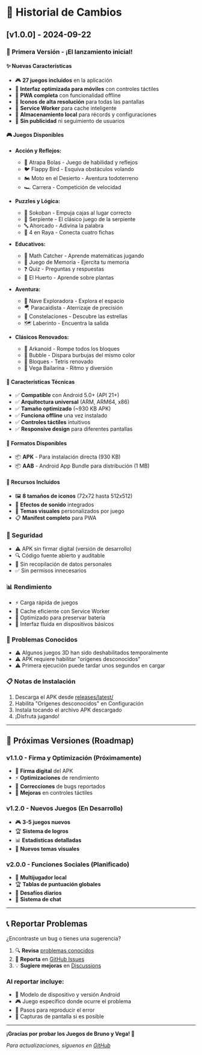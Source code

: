 # 📝 Historial de Cambios

## [v1.0.0] - 2024-09-22

### 🎉 Primera Versión - ¡El lanzamiento inicial!

#### ✨ Nuevas Características
- 🎮 **27 juegos incluidos** en la aplicación
- 📱 **Interfaz optimizada para móviles** con controles táctiles
- 🎯 **PWA completa** con funcionalidad offline
- 🎨 **Iconos de alta resolución** para todas las pantallas
- 🔄 **Service Worker** para cache inteligente
- 💾 **Almacenamiento local** para récords y configuraciones
- 🌟 **Sin publicidad** ni seguimiento de usuarios

#### 🎮 Juegos Disponibles
- **Acción y Reflejos:**
  - 🏀 Atrapa Bolas - Juego de habilidad y reflejos
  - 🐦 Flappy Bird - Esquiva obstáculos volando
  - 🏍️ Moto en el Desierto - Aventura todoterreno
  - 🏎️ Carrera - Competición de velocidad
  
- **Puzzles y Lógica:**
  - 🧩 Sokoban - Empuja cajas al lugar correcto
  - 🐍 Serpiente - El clásico juego de la serpiente
  - 🔤 Ahorcado - Adivina la palabra
  - 🎯 4 en Raya - Conecta cuatro fichas
  
- **Educativos:**
  - 🧮 Math Catcher - Aprende matemáticas jugando
  - 🧠 Juego de Memoria - Ejercita tu memoria
  - ❓ Quiz - Preguntas y respuestas
  - 🌱 El Huerto - Aprende sobre plantas
  
- **Aventura:**
  - 🚀 Nave Exploradora - Explora el espacio
  - 🪂 Paracaidista - Aterrizaje de precisión
  - 🌟 Constelaciones - Descubre las estrellas
  - 🗺️ Laberinto - Encuentra la salida
  
- **Clásicos Renovados:**
  - 🧱 Arkanoid - Rompe todos los bloques
  - 🎈 Bubble - Dispara burbujas del mismo color
  - 🔲 Bloques - Tetris renovado
  - 💃 Vega Bailarina - Ritmo y diversión

#### 🔧 Características Técnicas
- ✅ **Compatible** con Android 5.0+ (API 21+)
- ✅ **Arquitectura universal** (ARM, ARM64, x86)
- ✅ **Tamaño optimizado** (~930 KB APK)
- ✅ **Funciona offline** una vez instalado
- ✅ **Controles táctiles** intuitivos
- ✅ **Responsive design** para diferentes pantallas

#### 📱 Formatos Disponibles
- 📦 **APK** - Para instalación directa (930 KB)
- 📦 **AAB** - Android App Bundle para distribución (1 MB)

#### 🎨 Recursos Incluidos
- 🖼️ **8 tamaños de iconos** (72x72 hasta 512x512)
- 🎵 **Efectos de sonido** integrados
- 🎨 **Temas visuales** personalizados por juego
- 📋 **Manifest completo** para PWA

### 🔐 Seguridad
- ⚠️ APK sin firmar digital (versión de desarrollo)
- 🔍 Código fuente abierto y auditable
- 🚫 Sin recopilación de datos personales
- ✅ Sin permisos innecesarios

### 📊 Rendimiento
- ⚡ Carga rápida de juegos
- 💾 Cache eficiente con Service Worker  
- 🔋 Optimizado para preservar batería
- 📱 Interfaz fluida en dispositivos básicos

### 🐛 Problemas Conocidos
- ⚠️ Algunos juegos 3D han sido deshabilitados temporalmente
- ⚠️ APK requiere habilitar "orígenes desconocidos"
- ⚠️ Primera ejecución puede tardar unos segundos en cargar

### 📋 Notas de Instalación
1. Descarga el APK desde [releases/latest/](latest/)
2. Habilita "Orígenes desconocidos" en Configuración
3. Instala tocando el archivo APK descargado
4. ¡Disfruta jugando!

---

## 🔮 Próximas Versiones (Roadmap)

### v1.1.0 - Firma y Optimización (Próximamente)
- 🔐 **Firma digital** del APK
- ⚡ **Optimizaciones** de rendimiento
- 🐛 **Correcciones** de bugs reportados
- 📱 **Mejoras** en controles táctiles

### v1.2.0 - Nuevos Juegos (En Desarrollo)
- 🎮 **3-5 juegos nuevos**
- 🏆 **Sistema de logros**
- 📊 **Estadísticas detalladas**
- 🎨 **Nuevos temas visuales**

### v2.0.0 - Funciones Sociales (Planificado)
- 👥 **Multijugador local**
- 🏆 **Tablas de puntuación globales**
- 🎯 **Desafíos diarios**
- 💬 **Sistema de chat**

---

## 📞 Reportar Problemas

¿Encontraste un bug o tienes una sugerencia?

1. 🔍 **Revisa** [problemas conocidos](#-problemas-conocidos)
2. 🐛 **Reporta** en [GitHub Issues](https://github.com/ChechuJA/mi-apk/issues)
3. 💡 **Sugiere mejoras** en [Discussions](https://github.com/ChechuJA/mi-apk/discussions)

### Al reportar incluye:
- 📱 Modelo de dispositivo y versión Android
- 🎮 Juego específico donde ocurre el problema
- 📝 Pasos para reproducir el error
- 📸 Capturas de pantalla si es posible

---

**¡Gracias por probar los Juegos de Bruno y Vega! 🌟**

*Para actualizaciones, síguenos en [GitHub](https://github.com/ChechuJA/mi-apk)*